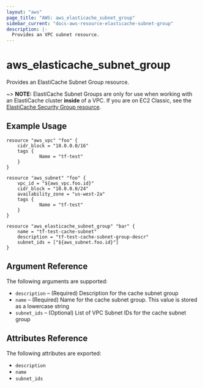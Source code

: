 ```yaml
---
layout: "aws"
page_title: "AWS: aws_elasticache_subnet_group"
sidebar_current: "docs-aws-resource-elasticache-subnet-group"
description: |-
  Provides an VPC subnet resource.
---
```


# aws\_elasticache\_subnet\_group

Provides an ElastiCache Subnet Group resource.

~> **NOTE:** ElastiCache Subnet Groups are only for use when working with an
ElastiCache cluster **inside** of a VPC. If you are on EC2 Classic, see the
[ElastiCache Security Group resource](elasticache_security_group.html).

## Example Usage

```
resource "aws_vpc" "foo" {
    cidr_block = "10.0.0.0/16"
    tags {
            Name = "tf-test"
    }
}

resource "aws_subnet" "foo" {
    vpc_id = "${aws_vpc.foo.id}"
    cidr_block = "10.0.0.0/24"
    availability_zone = "us-west-2a"
    tags {
            Name = "tf-test"
    }
}

resource "aws_elasticache_subnet_group" "bar" {
    name = "tf-test-cache-subnet"
    description = "tf-test-cache-subnet-group-descr"
    subnet_ids = ["${aws_subnet.foo.id}"]
}
```

## Argument Reference

The following arguments are supported:

* `description` – (Required) Description for the cache subnet group
* `name` – (Required) Name for the cache subnet group. This value is stored as 
a lowercase string
* `subnet_ids` – (Optional) List of VPC Subnet IDs for the cache subnet group

## Attributes Reference

The following attributes are exported:

* `description`
* `name`
* `subnet_ids`

